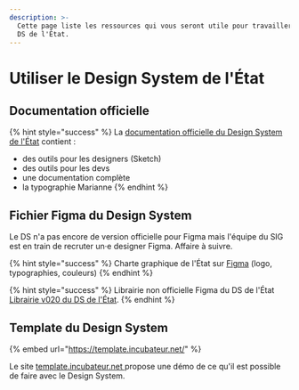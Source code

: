 ```yaml
---
description: >-
  Cette page liste les ressources qui vous seront utile pour travailler avec le
  DS de l'État.
---
```


# Utiliser le Design System de l'État

## Documentation officielle

{% hint style="success" %}
La ​[documentation officielle du Design System de l'État](https://gouvfr.atlassian.net/wiki/spaces/DB) contient : 

* des outils pour les designers \(Sketch\)
* des outils pour les devs
* une documentation complète
* la typographie Marianne
{% endhint %}

## Fichier Figma du Design System

Le DS n'a pas encore de version officielle pour Figma mais l'équipe du SIG est en train de recruter un·e designer Figma. Affaire à suivre.

{% hint style="success" %}
Charte graphique de l'État sur [Figma](https://www.figma.com/file/bmvyxz0oPAu4pl4FZ9URNW/Charte-graphique?node-id=8%3A310) \(logo, typographies, couleurs\)
{% endhint %}

{% hint style="success" %}
Librairie non officielle Figma du DS de l'État [Librairie v020 du DS de l'État](https://www.figma.com/file/LztuQ2YXecWjTTxl0wfa5S/design-system-de-letat-librairie-v020?node-id=0%3A1).
{% endhint %}

## Template du Design System

{% embed url="https://template.incubateur.net/" %}

Le site [template.incubateur.net ](https://template.incubateur.net/)propose une démo de ce qu'il est possible de faire avec le Design System.

